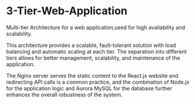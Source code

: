# 3-Tier-Web-Application
Multi-tier Architecture for a web application,used for high availability and scalability.

This architecture provides a scalable, fault-tolerant solution with load balancing and automatic scaling at each tier. The separation into different tiers allows for better management, scalability, and maintenance of the application.

The Nginx server serves the static content to the React.js website and redirecting API calls is a common practice, and the combination of Node.js for the application logic and Aurora MySQL for the database further enhances the overall robustness of the system.

